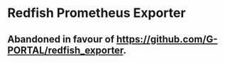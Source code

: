 # Redfish Prometheus Exporter

## Abandoned in favour of https://github.com/G-PORTAL/redfish_exporter.
